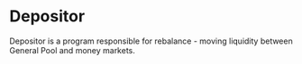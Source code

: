 # Depositor

Depositor is a program responsible for rebalance - moving liquidity between General Pool and money markets.